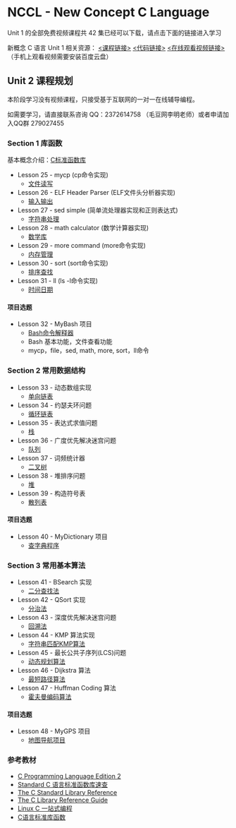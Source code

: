 NCCL - New Concept C Language
=============================

Unit 1 的全部免费视频课程共 42 集已经可以下载，请点击下面的链接进入学习

新概念 C 语言 Unit 1 相关资源： [<课程链接>](https://github.com/limingth/NCCL/blob/master/Unit-1/README.md)  [<代码链接>](https://github.com/limingth/NCCL.codes)  [<在线观看视频链接>](http://c.biancheng.net/cpp/u/shipin_liming/) （手机上观看视频需要安装百度云盘）

## Unit 2 课程规划 

本阶段学习没有视频课程，只接受基于互联网的一对一在线辅导编程。

如需要学习，请直接联系咨询 QQ：2372614758 （毛豆网李明老师）或者申请加入QQ群 279027455

### Section 1 库函数
基本概念介绍：[C标准函数库](http://zh.wikipedia.org/zh-cn/C%E6%A8%99%E6%BA%96%E5%87%BD%E5%BC%8F%E5%BA%AB) 
* Lesson 25 - mycp (cp命令实现)
  - [文件读写](Lesson-25.md)
* Lesson 26 - ELF Header Parser (ELF文件头分析器实现)
  - [输入输出](Lesson-26.md)
* Lesson 27 - sed simple (简单流处理器实现和正则表达式)
  - [字符串处理](Lesson-27.md)
* Lesson 28 - math calculator (数学计算器实现)
  - [数学库](Lesson-28.md)
* Lesson 29 - more command (more命令实现)
  - [内存管理](Lesson-29.md)
* Lesson 30 - sort (sort命令实现)
  - [排序查找](Lesson-30.md)
* Lesson 31 - ll (ls -l命令实现)
  - [时间日期](Lesson-31.md)

#### 项目选题
* Lesson 32 - MyBash 项目
  - [Bash命令解释器](Lesson-32.md)  
  - Bash 基本功能，文件查看功能
  - mycp，file，sed, math, more, sort，ll命令

### Section 2 常用数据结构
* Lesson 33 - 动态数组实现
  - [单向链表](Lesson-33.md)
* Lesson 34 - 约瑟夫环问题
  - [循环链表](Lesson-34.md)
* Lesson 35 - 表达式求值问题
  - [栈](Lesson-35.md)
* Lesson 36 - 广度优先解决迷宫问题
  - [队列](Lesson-36.md)
* Lesson 37 - 词频统计器
  - [二叉树](Lesson-37.md)
* Lesson 38 - 堆排序问题
  - [堆](Lesson-38.md)
* Lesson 39 - 构造符号表
  - [散列表](Lesson-39.md) 

#### 项目选题
* Lesson 40 - MyDictionary 项目
  - [查字典程序](Lesson-40.md)

### Section 3 常用基本算法
* Lesson 41 - BSearch 实现
  - [二分查找法](Lesson-41.md)
* Lesson 42 - QSort 实现
  - [分治法](Lesson-42.md)
* Lesson 43 - 深度优先解决迷宫问题
  - [回溯法](Lesson-43.md)
* Lesson 44 - KMP 算法实现
  - [字符串匹配KMP算法](Lesson-44.md)
* Lesson 45 - 最长公共子序列(LCS)问题
  - [动态规划算法](Lesson-45.md)
* Lesson 46 - Dijkstra 算法
  - [最短路径算法](Lesson-46.md)
* Lesson 47 - Huffman Coding 算法
  - [霍夫曼编码算法](Lesson-47.md)

#### 项目选题
* Lesson 48 - MyGPS 项目
  - [地图导航项目](Lesson-48.md)

### 参考教材
- [C Programming Language Edition 2](http://ishare.iask.sina.com.cn/download/explain.php?fileid=2302709)
- [Standard C 语言标准函数库速查](http://ganquan.info/standard-c/)  
- [The C Standard Library Reference](http://www.tutorialspoint.com/c_standard_library/)  
- [The C Library Reference Guide](http://www.acm.uiuc.edu/webmonkeys/book/c_guide/)  
- [Linux C 一站式编程](http://docs.linuxtone.org/ebooks/C&CPP/c/) 
- [C语言标准库函数](https://www.scaler.com/topics/c/library-functions-in-c/)  

